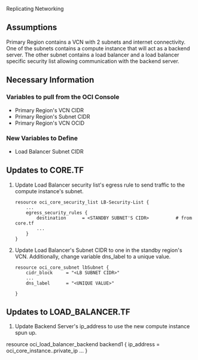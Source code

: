  Replicating Networking

## Assumptions

Primary Region contains a VCN with 2 subnets and internet connectivity. One of the subnets contains a compute instance that will act as a backend server. The other subnet contains a load balancer and a load balancer specific security list allowing communication with the backend server. 

## Necessary Information

### Variables to pull from the OCI Console
             
- Primary Region's VCN CIDR               
- Primary Region's Subnet CIDR   
- Primary Region's VCN OCID                 

### New Variables to Define

- Load Balancer Subnet CIDR 

## Updates to CORE.TF

1. Update Load Balancer security list's egress rule to send traffic to the compute instance's subnet.
    ```
    resource oci_core_security_list LB-Security-List {
        ...
        egress_security_rules {
            destination      = <STANDBY SUBNET'S CIDR>          # from core.tf
            ...
        }
    }

2. Update Load Balancer's Subnet CIDR to one in the standby region's VCN. Additionally, change variable dns_label to a unique value.
    ```
    resource oci_core_subnet lbSubnet {
        cidr_block     = "<LB SUBNET CIDR>"
        ...
        dns_label      = "<UNIQUE VALUE>"
        
    }

## Updates to LOAD_BALANCER.TF

1. Update Backend Server's ip_address to use the new compute instance spun up.

resource oci_load_balancer_backend backend1 {
    ip_address = oci_core_instance.<COMPUTE RESOURCE NAME>.private_ip
    ...
}